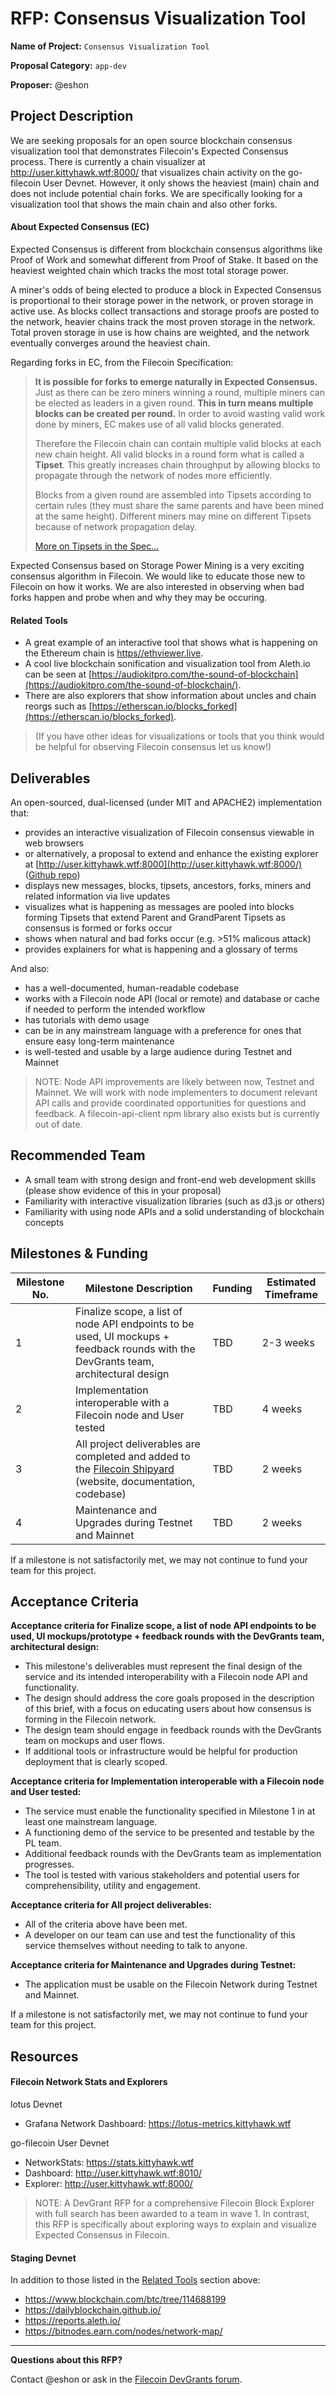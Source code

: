 # RFP: Consensus Visualization Tool

**Name of Project:** `Consensus Visualization Tool`

**Proposal Category:** `app-dev`

**Proposer:**  @eshon

## Project Description

We are seeking proposals for an open source blockchain consensus visualization tool that demonstrates Filecoin's Expected Consensus process. There is currently a chain visualizer at http://user.kittyhawk.wtf:8000/ that visualizes chain activity on the go-filecoin User Devnet. However, it only shows the heaviest (main) chain and does not include potential chain forks. We are specifically looking for a visualization tool that shows the main chain and also other forks.

#### About Expected Consensus (EC)

Expected Consensus is different from blockchain consensus algorithms like Proof of Work and somewhat different from Proof of Stake. It based on the heaviest weighted chain which tracks the most total storage power.

A miner's odds of being elected to produce a block in Expected Consensus is proportional to their storage power in the network, or proven storage in active use. As blocks collect transactions and storage proofs are posted to the network, heavier chains track the most proven storage in the network. Total proven storage in use is how chains are weighted, and the network eventually converges around the heaviest chain.

Regarding forks in EC, from the Filecoin Specification:

> **It is possible for forks to emerge naturally in Expected Consensus.** Just as there can be zero miners winning a round, multiple miners can be elected as leaders in a given round. **This in turn means multiple blocks can be created per round.** In order to avoid wasting valid work done by miners, EC makes use of all valid blocks generated.
>
> Therefore the Filecoin chain can contain multiple valid blocks at each new chain height. All valid blocks in a round form what is called a **Tipset**. This greatly increases chain throughput by allowing blocks to propagate through the network of nodes more efficiently.
>
> Blocks from a given round are assembled into Tipsets according to certain rules (they must share the same parents and have been mined at the same height). Different miners may mine on different Tipsets because of network propagation delay.
>
> [More on Tipsets in the Spec...](https://filecoin-project.github.io/specs/#tipsets)

Expected Consensus based on Storage Power Mining is a very exciting consensus algorithm in Filecoin. We would like to educate those new to Filecoin on how it works. We are also interested in observing when bad forks happen and probe when and why they may be occuring.

#### Related Tools

- A great example of an interactive tool that shows what is happening on the Ethereum chain is [https//ethviewer.live](http://ethviewer.live/).
- A cool live blockchain sonification and visualization tool from Aleth.io can be seen at [https://audiokitpro.com/the-sound-of-blockchain](https://audiokitpro.com/the-sound-of-blockchain/).
- There are also explorers that show information about uncles and chain reorgs such as [https://etherscan.io/blocks_forked](https://etherscan.io/blocks_forked).

> (If you have other ideas for visualizations or tools that you think would be helpful for observing Filecoin consensus let us know!)

## Deliverables

An open-sourced, dual-licensed (under MIT and APACHE2) implementation that:

- provides an interactive visualization of Filecoin consensus viewable in web browsers
- or alternatively, a proposal to extend and enhance the existing explorer at [http://user.kittyhawk.wtf:8000](http://user.kittyhawk.wtf:8000/) ([Github repo](https://github.com/filecoin-project/filecoin-explorer))
- displays new messages, blocks, tipsets, ancestors, forks, miners and related information via live updates
- visualizes what is happening as messages are pooled into blocks forming Tipsets that extend Parent and GrandParent Tipsets as consensus is formed or forks occur
- shows when natural and bad forks occur (e.g. >51% malicous attack)
- provides explainers for what is happening and a glossary of terms


And also:

- has a well-documented, human-readable codebase
- works with a Filecoin node API (local or remote) and database or cache if needed to perform the intended workflow
- has tutorials with demo usage
- can be in any mainstream language with a preference for ones that ensure easy long-term maintenance
- is well-tested and usable by a large audience during Testnet and Mainnet

> NOTE: Node API improvements are likely between now, Testnet and Mainnet. We will work with node implementers to document relevant API calls and provide coordinated opportunities for questions and feedback. A filecoin-api-client npm library also exists but is currently out of date.

## Recommended Team

- A small team with strong design and front-end web development skills (please show evidence of this in your proposal)
- Familiarity with interactive visualization libraries (such as d3.js or others)
- Familiarity with using node APIs and a solid understanding of blockchain concepts

## Milestones & Funding

| Milestone No. | Milestone Description | Funding | Estimated Timeframe |
| --- | --- | --- | --- |
| 1 | Finalize scope, a list of node API endpoints to be used, UI mockups + feedback rounds with the DevGrants team, architectural design | TBD | 2-3 weeks |
| 2 | Implementation interoperable with a Filecoin node and User tested | TBD | 4 weeks |
| 3 | All project deliverables are completed and added to the [Filecoin Shipyard](https://github.com/filecoin-shipyard) (website, documentation, codebase) | TBD | 2 weeks |
| 4 | Maintenance and Upgrades during Testnet and Mainnet | TBD | 2 weeks |

If a milestone is not satisfactorily met, we may not continue to fund your team for this project.

## Acceptance Criteria

**Acceptance criteria for Finalize scope, a list of node API endpoints to be used, UI mockups/prototype + feedback rounds with the DevGrants team, architectural design:**
- This milestone's deliverables must represent the final design of the service and its intended interoperability with a Filecoin node API and functionality.
- The design should address the core goals proposed in the description of this brief, with a focus on educating users about how consensus is forming in the Filecoin network.
- The design team should engage in feedback rounds with the DevGrants team on mockups and user flows.
- If additional tools or infrastructure would be helpful for production deployment that is clearly scoped.

**Acceptance criteria for Implementation interoperable with a Filecoin node and User tested:**
- The service must enable the functionality specified in Milestone 1 in at least one mainstream language.
- A functioning demo of the service to be presented and testable by the PL team.
- Additional feedback rounds with the DevGrants team as implementation progresses.
- The tool is tested with various stakeholders and potential users for comprehensibility, utility and engagement.

**Acceptance criteria for All project deliverables:**
- All of the criteria above have been met.
- A developer on our team can use and test the functionality of this service themselves without needing to talk to anyone.

**Acceptance criteria for Maintenance and Upgrades during Testnet:**
- The application must be usable on the Filecoin Network during Testnet and Mainnet.

If a milestone is not satisfactorily met, we may not continue to fund your team for this project.

## Resources

#### Filecoin Network Stats and Explorers

lotus Devnet
- Grafana Network Dashboard: https://lotus-metrics.kittyhawk.wtf

go-filecoin User Devnet
- NetworkStats: https://stats.kittyhawk.wtf
- Dashboard: http://user.kittyhawk.wtf:8010/
- Explorer: http://user.kittyhawk.wtf:8000/

> NOTE: A DevGrant RFP for a comprehensive Filecoin Block Explorer with full search has been awarded to a team in wave 1. In contrast, this RFP is specifically about exploring ways to explain and visualize Expected Consensus in Filecoin.

#### Staging Devnet

In addition to those listed in the [Related Tools](#Related-Tools) section above:

- https://www.blockchain.com/btc/tree/114688199
- https://dailyblockchain.github.io/
- https://reports.aleth.io/
- https://bitnodes.earn.com/nodes/network-map/

----
**Questions about this RFP?**

Contact @eshon or ask in the [Filecoin DevGrants forum](https://discuss.filecoin.io/c/devgrants).
